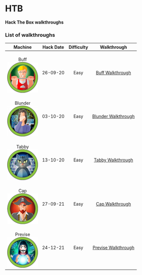 # HTB

**Hack The Box walkthroughs**

### List of walkthroughs

| Machine                                      | Hack Date | Difficulty | Walkthrough                         |
|:--------------------------------------------:|:---------:|:----------:|:-----------------------------------:|
| <br>Buff</br> ![buff](img/buff.png)          | 26-09-20  | Easy       | [Buff Walkthrough](./buff.md)       |
| <br>Blunder</br> ![blunder](img/blunder.png) | 03-10-20  | Easy       | [Blunder Walkthrough](./blunder.md) |
| <br>Tabby</br> ![buff](img/tabby.png)        | 13-10-20  | Easy       | [Tabby Walkthrough](./tabby.md)     |
| <br>Cap</br> ![Cap](img/cap.png)             | 27-09-21  | Easy       | [Cap Walkthrough](./cap.md)         |
| <br>Previse</br> ![Previse](img/previse.png)      | 24-12-21  | Easy       | [Previse Walkthrough](./previse.md) |
